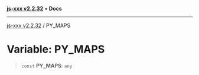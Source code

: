 [**js-xxx v2.2.32**](../README.md) • **Docs**

***

[js-xxx v2.2.32](../README.md) / PY\_MAPS

# Variable: PY\_MAPS

> `const` **PY\_MAPS**: `any`
